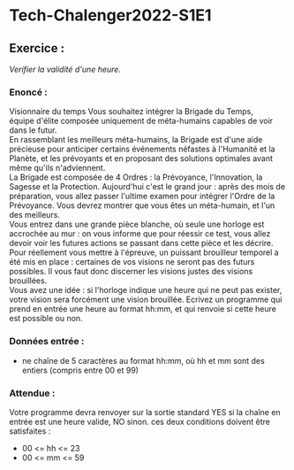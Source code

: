 # Tech-Chalenger2022-S1E1
## Exercice :
*Verifier la validité d'une heure.*
### Enoncé :
Visionnaire du temps Vous souhaitez intégrer la Brigade du Temps,  
équipe d'élite composée uniquement de méta-humains capables de voir dans le futur.  
En rassemblant les meilleurs méta-humains, la Brigade est d'une aide précieuse pour anticiper certains événements néfastes à l'Humanité et la Planète, et les prévoyants et en proposant des solutions optimales avant même qu'ils n'adviennent.  
La Brigade est composée de 4 Ordres : la Prévoyance, l'Innovation, la Sagesse et la Protection. Aujourd'hui c'est le grand jour : après des mois de préparation, vous allez passer l'ultime examen pour intégrer l'Ordre de la Prévoyance. Vous devrez montrer que vous êtes un méta-humain, et l'un des meilleurs.  
Vous entrez dans une grande pièce blanche, où seule une horloge est accrochée au mur : on vous informe que pour réessir ce test, vous allez devoir voir les futures actions se passant dans cette pièce et les décrire. Pour réellement vous mettre à l'épreuve, un puissant brouilleur temporel a été mis en place : certaines de vos visions ne seront pas des futurs possibles. Il vous faut donc discerner les visions justes des visions brouillées.  
Vous avez une idée : si l'horloge indique une heure qui ne peut pas exister, votre vision sera forcément une vision brouillée. Ecrivez un programme qui prend en entrée une heure au format hh:mm, et qui renvoie si cette heure est possible ou non.  
  
### Données entrée :
 - ne chaîne de 5 caractères au format hh:mm, où hh et mm sont des entiers (compris entre 00 et 99)
  
### Attendue :
Votre programme devra renvoyer sur la sortie standard YES si la chaîne en entrée est une heure valide, NO sinon. ces deux conditions doivent être satisfaites :  

* 00 <= hh <= 23
* 00 <= mm <= 59
